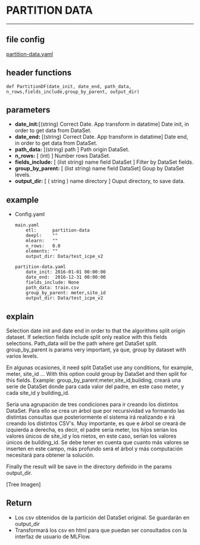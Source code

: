 # PARTITION DATA
---
## file config

[partition-data.yaml](../Config/partition-data.yaml)


## header functions

~~~
def PartitionDF(date_init, date_end, path_data, n_rows,fields_include,group_by_parent, output_dir)
~~~
## parameters

*   **date_init:**[(string) Correct Date. App transform in datatime] Date init, in order to get data from DataSet. 
*   **date_end:** [(string) Correct Date. App transform in datatime] Date end, in order to get data from DataSet.
*   **path_data:** [(string) path ] Path origin DataSet.
*   **n_rows:** [ (int) ] Number rows DataSet.
*   **fields_include:** [ (list string) name field DataSet ] Filter by DataSet fields.
*   **group_by_parent:** [ (list string) name field DataSet] Goup by DataSet levels.
*   **output_dir:** [ ( string ) name directory  ] Ouput directory, to save data.

## example
*   Config.yaml 

    ~~~
    main.yaml
        etl:      partition-data
        deepl:    ""
        mlearn:   ""
        n_rows:   0.0
        elements: ""
        output_dir: Data/test_icpe_v2

    partition-data.yaml
        date_init: 2016-01-01 00:00:00
        date_end:  2016-12-31 00:00:00
        fields_include: None
        path_data: train.csv
        group_by_parent: meter,site_id
        output_dir: Data/test_icpe_v2
    ~~~
## explain
Selection date init  and date end in order to that the algorithms split origin dataset. If selection fields include split only realice with this fields selections. Path_data will be the path where get DataSet split. group_by_parent is params very important, ya que, group by dataset with varios levels. 

En algunas ocasiones, it need  split DataSet use any conditions, for example, meter, site_id ... With this option could group by DataSet and then split for this fields. Example: group_by_parent:meter,site_id,building, creará una serie de DataSet donde para cada valor del padre, en este caso meter, y cada site_id y building_id. 

Sería una agrupación de tres condiciones para ir creando los distintos DataSet. Para ello se crea un árbol que por recursividad va formando las distintas consultas que posteriormente el sistema irá realizando e  irá creando los distintos CSV's. Muy importante, es que e árbol se creará de izquierda a derecha, es decir, el padre sería meter, los hijos serían los valores únicos de site_id y los nietos, en este caso, serían los valores únicos de building_id. Se debe tener en cuenta que cuanto más valores se inserten en este campo, más profundo será el árbol y más computación necesitará para obtener la solución.  

Finally the result will be save in the directory definido in the params output_dir. 

[Tree Imagen]

## Return
-   Los csv obtenidos de la partición del DataSet original. Se guardarán en output_dir
-   Transformará los csv en html para que puedan ser consultados con la interfaz de usuario de MLFlow. 

